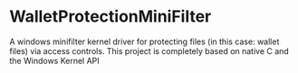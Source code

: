 # WalletProtectionMiniFilter
A windows minifilter kernel driver for protecting files (in this case: wallet files) via access controls. This project is completely based on native C and the Windows Kernel API
